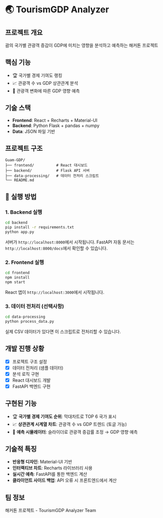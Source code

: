 # 🌏 TourismGDP Analyzer

## 프로젝트 개요
괌의 국가별 관광객 증감이 GDP에 미치는 영향을 분석하고 예측하는 해커톤 프로젝트

## 핵심 기능
- 🏆 국가별 경제 기여도 랭킹
- 📈 관광객 수 vs GDP 상관관계 분석  
- 🔮 관광객 변화에 따른 GDP 영향 예측

## 기술 스택
- **Frontend**: React + Recharts + Material-UI
- **Backend**: Python Flask + pandas + numpy
- **Data**: JSON 파일 기반

## 프로젝트 구조
```
Guam-GDP/
├── frontend/          # React 대시보드
├── backend/           # Flask API 서버
├── data-processing/   # 데이터 전처리 스크립트
└── README.md
```

## 🚀 실행 방법

### 1. Backend 실행
```bash
cd backend
pip install -r requirements.txt
python app.py
```
서버가 `http://localhost:8000`에서 시작됩니다.
FastAPI 자동 문서는 `http://localhost:8000/docs`에서 확인할 수 있습니다.

### 2. Frontend 실행  
```bash
cd frontend
npm install
npm start
```
React 앱이 `http://localhost:3000`에서 시작됩니다.

### 3. 데이터 전처리 (선택사항)
```bash
cd data-processing
python process_data.py
```
실제 CSV 데이터가 있다면 이 스크립트로 전처리할 수 있습니다.

## 개발 진행 상황
- [x] 프로젝트 구조 설정
- [x] 데이터 전처리 (샘플 데이터)
- [x] 분석 로직 구현 
- [x] React 대시보드 개발
- [x] FastAPI 백엔드 구현

## 구현된 기능
- 🏆 **국가별 경제 기여도 순위**: 막대차트로 TOP 6 국가 표시
- 📈 **상관관계 시계열 차트**: 관광객 수 vs GDP 트렌드 (토글 가능)
- 🔮 **예측 시뮬레이터**: 슬라이더로 관광객 증감률 조정 → GDP 영향 예측

## 기술적 특징
- **반응형 디자인**: Material-UI 기반
- **인터랙티브 차트**: Recharts 라이브러리 사용
- **실시간 예측**: FastAPI를 통한 백엔드 계산
- **클라이언트 사이드 백업**: API 오류 시 프론트엔드에서 계산

## 팀 정보
해커톤 프로젝트 - TourismGDP Analyzer Team 